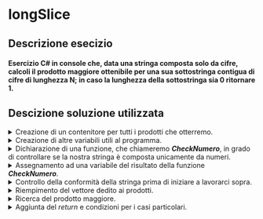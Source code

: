 # longSlice

## Descrizione esecizio
#### Esercizio C# in console che, data una stringa composta solo da cifre, calcoli il prodotto maggiore ottenibile per una sua sottostringa contigua di cifre di lunghezza N; in caso la lunghezza della sottostringa sia 0 ritornare 1.

## Descizione soluzione utilizzata
<details>
<summary>Creazione di un contenitore per tutti i prodotti che otterremo.</summary>
 
```c#
int lengmnspan=digits.Length-span;      //Lunghezzza stringa - lunghezza sottostringa
int[] prodotti = new int[lengmnspan+1]; 
```
Nell'esempio qui sopra <b><i>digits</i></b> rappresenta la nostra stringa mentre <b><i>span</i></b> la lunghezza della sottostringa; la lunghezza di <b><i>prodotti</i></b> deve essere di <b><i>lengmnspan</i></b> in quanto sarà quella la quantità di prodotti ottenuti.
<br>
<img src="https://user-images.githubusercontent.com/127590227/235717404-71f4ed26-04ae-4a5a-8c6f-6a1737fd5a73.png" width="500" heigth="250">  
</details>

<details>
<summary>Creazione di altre variabili utili al programma.</summary>
 
```c#
int i,j;        //Indici
int maggiore;
int len=digits.Length;
```
Le variabili create ci serviranno successivamente, le prime sono degli indici, abbiamo poi una variabile nella quale inseriremo il prodotto maggiore e a seguire la lunghezza della nostra stringa.
 
</details>

<details>
<summary>Dichiarazione di una funzione, che chiameremo <b><i>CheckNumero</i></b>, in grado di controllare se la nostra stringa è composta unicamente da numeri.</summary>
  
```c#
public static bool CheckNumero(string digits)
{
  //Dichiarazione variabili
  int i;      //Indice
  int len=digits.Length;
  bool numero=true;       //Variabile di return

  //Scorro la stringa
  for(i=0;i<len;i++){
      if(char.IsNumber(digits[i])==false){
          numero=false;
          break;
      }
  }
  return numero;
}
```
Qui eseguiamo un semplice controllo tramite .IsNumber() per ogni carattere di <b><i>digits</i></b>. Appena viene rilevato un carattere diverso da un numero il programma uscirà dal <i>for</i> per poi ritornare <b><i>numero</i></b> che, in questo caso, sarà uguale a <i>false</i>.
</details>

<details>
<summary>Assegnamento ad una variabile del risultato della funzione <b><i>CheckNumero</i></b>.</summary>
  
 ```c#
 bool soloNum = CheckNumero(digits);
 ```
 In questo modo in caso non siano presenti soltanto numeri, <b><i>soloNum</i></b> risulterà <i>false</i> segnalandocelo.
</details>

<details>
<summary>Controllo della conformità della stringa prima di iniziare a lavorarci sopra.</summary>
  
 ```c#
if(span>0&&soloNum==true&&digits!=""&&span<=len){
 ```
Qui controlliamo che <b><i>span</i></b> sia maggiore di 0, che siano presenti solo numeri, che <b><i>digits</i></b> non sia vuota e che <b><i>span</i></b> non superi la lunghezza della stringa, di modo da essere sicuri di poter andare avanti con l'esercizio.
</details>

<details>
<summary>Riempimento del vettore dedito ai prodotti.</summary>
  
```c#
//Riempio prodotti di 1
for(i=0;i<=lengmnspan;i++){
  for(j=i;j<i+span;j++){
      prodotti[i]*=Convert.ToInt32(Convert.ToString(digits[j]));
  }
}

//Riempimento con i prodotti
for(i=0;i<=lengmnspan;i++){
  for(j=i;j<i+span;j++){
      prodotti[i]*=Convert.ToInt32(Convert.ToString(digits[j]));
  }
}
```
  Nel primo <i>for</i> riempiamo il vettore di 1, in modo da poter poi calcolare e inserire i prodotti all'interno di <b><i>prodotti</i></b> tramite il secondo <i>for</i>. 
</details>

<details>
<summary>Ricerca del prodotto maggiore.</summary>
  
```c#
maggiore=prodotti[0];

for(i=1;i<lengmnspan+1;i++){
    if(prodotti[i]>=maggiore){
        maggiore=prodotti[i];
    }
}
```
In questa parte di codice inizialmente assegniamo il contenuto di <b><i>prodotti[0]</i></b> a <b><i>maggiore</i></b>, di modo da avere qualcosa da confrontare quando, nel <i>for</i> successivo, andremo a confrontare il resto dei componenti di <b><i>prodotti</i></b> con il contenuto di <b><i>maggiore</i></b>, aggiornando la variabile qualora trovassimo un prodotto più grande.
</details>

<details>
<summary>Aggiunta del <i>return</i> e condizioni per i casi particolari.</summary>
 
```c#
      return maggiore;
}

if(span==0){
    return 1;
}
else{
    throw new ArgumentException();
}
```
L'ultima cosa che ci rimane da fare è ritornare al programma il prodotto maggiore, chiudendo poi l'<i>if</i> iniziato nel quinto punto. Inseriamo delle condizioni finali per i casi particolare: in caso <b><i>span</i></b> sia uguale a 0 ritorneremo 1 (per richiesta dell'esercizio) altrimenti, in caso questa condizione non fosse vera e la stringa non rispetta le condizioni dell'<i>if</i> prima citato, ritorneremo un <i>ArgumentException()</i>. 
</details>
